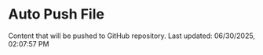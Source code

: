 # Auto Push File

Content that will be pushed to GitHub repository.
Last updated: 06/30/2025, 02:07:57 PM